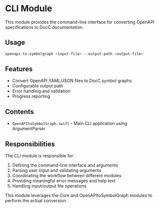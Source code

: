 # CLI Module

This module provides the command-line interface for converting OpenAPI specifications to DocC documentation.

## Usage

```bash
openapi-to-symbolgraph <input-file> --output-path <output-file>
```

## Features

- Convert OpenAPI YAML/JSON files to DocC symbol graphs
- Configurable output path
- Error handling and validation
- Progress reporting

## Contents

- `OpenAPItoSymbolGraph.swift` - Main CLI application using ArgumentParser

## Responsibilities

The CLI module is responsible for:

1. Defining the command-line interface and arguments
2. Parsing user input and validating arguments
3. Coordinating the workflow between different modules
4. Providing meaningful error messages and help text
5. Handling input/output file operations

This module leverages the Core and OpenAPItoSymbolGraph modules to perform the actual conversion. 
